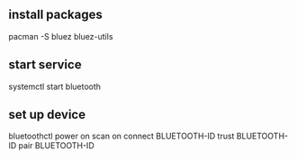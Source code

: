 ## install packages
pacman -S bluez bluez-utils 

## start service
systemctl start bluetooth

## set up device
bluetoothctl
    power on
    scan on
    connect BLUETOOTH-ID
    trust BLUETOOTH-ID
    pair BLUETOOTH-ID
